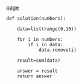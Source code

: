 [page](https://programmers.co.kr/learn/courses/30/lessons/86051)

    def solution(numbers):

        data=list(range(0,10))

        for i in numbers:
            if i in data:
                data.remove(i)

        result=sum(data)

        answer = result
        return answer
